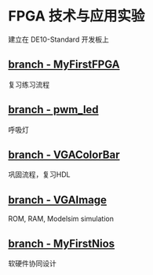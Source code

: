 # FPGA 技术与应用实验
建立在 DE10-Standard 开发板上
##  [branch - MyFirstFPGA](tree/MyFirstFPGA/)
复习练习流程
##  [branch - pwm_led](tree/pwm_led/)
呼吸灯
##  [branch - VGAColorBar](tree/VGAColorBar/)
巩固流程，复习HDL
##  [branch - VGAImage](tree/VGAImage/)
ROM, RAM, Modelsim simulation
##  [branch - MyFirstNios](tree/MyFirstNios/)
软硬件协同设计
